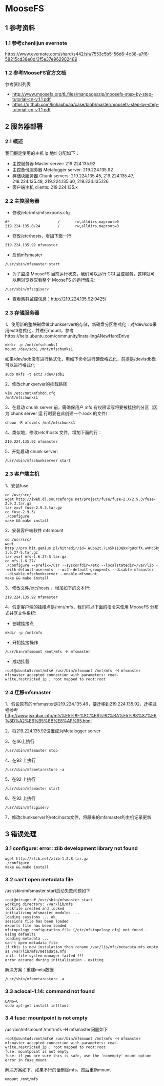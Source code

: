 # MooseFS

## 1 参考资料
### 1.1 参考chenlijun evernote
https://www.evernote.com/shard/s442/sh/7553c5b5-56d6-4c38-a7f6-58215cd38e0d/3f5e37e962902489

### 1.2 参考MooseFS官方文档
参考资料列表
* http://www.moosefs.org/tl_files/manpageszip/moosefs-step-by-step-tutorial-cn-v.1.1.pdf
* https://github.com/linhaobuaa/case/blob/master/moosefs-step-by-step-tutorial-cn-v.1.1.pdf

## 2 服务器部署
### 2.1 概述
我们假定使用的主机 ip 地址分配如下：
* 主控服务器 Master server: 219.224.135.92
* 主控备份服务器 Metalogger server: 219.224.135.92
* 存储块服务器 Chunk servers: 219.224.135.45, 219.224.135.47, 219.224.135.48, 219.224.135.60, 219.224.135.126
* 客户端主机 clients: 219.224.135.x

### 2.2 主控服务器
* 修改/etc/mfs/mfsexports.cfg
```
#*                      /       rw,alldirs,maproot=0
219.224.135.0/24        /       rw,alldirs,maproot=0
```

* 修改/etc/hosts，增加下面一行
```
219.224.135.92 mfsmaster
```
* 启动mfsmaster 
```
/usr/sbin/mfsmaster start
```
* 为了监控 MooseFS 当前运行状态，我们可以运行 CGI 监控服务，这样就可以用浏览器查看整个
MooseFS 的运行情况:
```
/usr/sbin/mfscgiserv
```
* 查看集群监控信息：http://219.224.135.92:9425/

### 2.3 存储服务器
1、使用新的整块磁盘做chunkserver的存储，新磁盘分区格式化：对/dev/sdb采用ext3格式化，并进行mount，参考https://help.ubuntu.com/community/InstallingANewHardDrive
```
mkdir -p /mnt/mfschunks1
mount /dev/sdb1 /mnt/mfschunks1
```
如果/dev/sdb没有进行格式化，用如下命令进行硬盘格式化，前提是/dev/sdb盘可以进行格式化
```
sudo mkfs -t ext3 /dev/sdb1
```

2、修改chunkserver的挂载路径
```
vim /etc/mnt/mfshdd.cfg
/mnt/mfschunks1
```

3、在启动 chunk server 前，需确保用户 mfs 有权限读写将要被挂接的分区（因为 chunk server 运
行时要在此创建一个.lock 的文件）：
```
chown -R mfs:mfs /mnt/mfschunks1
```

4、类似地，修改/etc/hosts 文件，增加下面的行：
```
219.224.135.92 mfsmaster
```

5、开始启动 chunk server:
```
/usr/sbin/mfschunkserver start
```

### 2.3 客户端主机
1、安装fuse
```
cd /usr/src/
wget http://iweb.dl.sourceforge.net/project/fuse/fuse-2.X/2.9.3/fuse-2.9.3.tar.gz
tar zxvf fuse-2.9.3.tar.gz
cd fuse-2.9.3/
./configure
make && make install
```

2、安装客户端软件 mfsmount
```
cd /usr/src/
wget http://pro.hit.gemius.pl/hitredir/id=.WCbG2t.7Ln5k1s3Q9xPg8cPfX.wVMc5kyXfrKcJTDH.c7/url=moosefs.org/tl_files/mfscode/mfs-1.6.27-5.tar.gz
tar zvxf mfs-1.6.27-5.tar.gz
cd mfs-1.6.27/
./configure --prefix=/usr --sysconfdir=/etc --localstatedir=/var/lib --with-default-user=mfs  --with-default-group=mfs --disable-mfsmaster  --disable-mfschunkserver --enable-mfsmount
make && make install
```

3、修改文件/etc/hosts ，增加如下的文本行:
```
219.224.135.92 mfsmaster
```

4、假定客户端的挂接点是/mnt/mfs，我们将以下面的指令来使用 MooseFS 分布式共享文件系统:
* 创建挂接点
```
mkdir -p /mnt/mfs
```
* 开始挂接操作
```
/usr/bin/mfsmount /mnt/mfs -H mfsmaster
```
* 成功挂载
```
root@ubuntu5:/mnt/mfs# /usr/bin/mfsmount /mnt/mfs -H mfsmaster
mfsmaster accepted connection with parameters: read-write,restricted_ip ; root mapped to root:root
```

### 2.4 迁移mfsmaster
1、假设原有的mfsmaster是219.224.135.46，要迁移到219.224.135.92，迁移过程参考 http://www.jsxubar.info/mfs%E5%8F%8C%E6%9C%BA%E5%88%87%E6%8D%A2%E6%B5%8B%E8%AF%95.html

2、将219.224.135.92设置成为Metalogger server

3、在46上执行
```
/usr/sbin/mfsmaster stop
```

4、在92 上执行
```
/usr/sbin/mfsmetarestore -a
```

5、在92 上执行
```
/usr/sbin/mfsmaster start
```

6、在92 上执行
```
/usr/sbin/mfscgiserv
```

7、修改chunkserver的/etc/hosts文件，将原来的mfsmaster的主机记录更新

## 3 错误处理
### 3.1 configure: error: zlib development library not found
```
wget http://zlib.net/zlib-1.2.8.tar.gz
./configure
make && make install
```

### 3.2 can't open metadata file
/usr/sbin/mfsmaster start启动失败问题如下
```
root@mirage:~# /usr/sbin/mfsmaster start
working directory: /var/lib/mfs
lockfile created and locked
initializing mfsmaster modules ...
loading sessions ... ok
sessions file has been loaded
exports file has been loaded
mfstopology configuration file (/etc/mfstopology.cfg) not found - using defaults
loading metadata ...
can't open metadata file
if this is new instalation then rename /var/lib/mfs/metadata.mfs.empty as /var/lib/mfs/metadata.mfs
init: file system manager failed !!!
error occured during initialization - exiting
```

解决方案：重建meta数据
```
/usr/sbin/mfsmetarestore -a
```

### 3.3 aclocal-1.14: command not found
```
LANG=C
sudo apt-get install intltool
```

### 3.4 fuse: mountpoint is not empty
/usr/bin/mfsmount /mnt/mfs -H mfsmaster问题如下
```
root@ubuntu4:/mnt/mfs# /usr/bin/mfsmount /mnt/mfs -H mfsmaster
mfsmaster accepted connection with parameters: read-write,restricted_ip ; root mapped to root:root
fuse: mountpoint is not empty
fuse: if you are sure this is safe, use the 'nonempty' mount option
error in fuse_mount
```

解决方案如下，如果不行的话删除mfs，然后重新mount
```
umount /mnt/mfs
```
